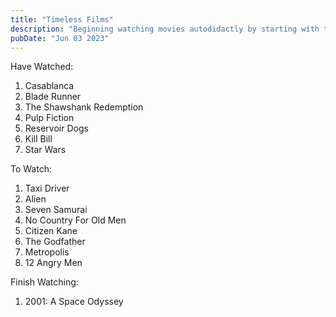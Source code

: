 ```yaml
---
title: "Timeless Films"
description: "Beginning watching movies autodidactly by starting with the classics."
pubDate: "Jun 03 2023"
---
```


Have Watched:

1. Casablanca
2. Blade Runner
3. The Shawshank Redemption
4. Pulp Fiction
5. Reservoir Dogs
6. Kill Bill
7. Star Wars

To Watch:

1. Taxi Driver
2. Alien
3. Seven Samurai
4. No Country For Old Men
5. Citizen Kane
6. The Godfather
7. Metropolis
8. 12 Angry Men

Finish Watching:

1. 2001: A Space Odyssey
